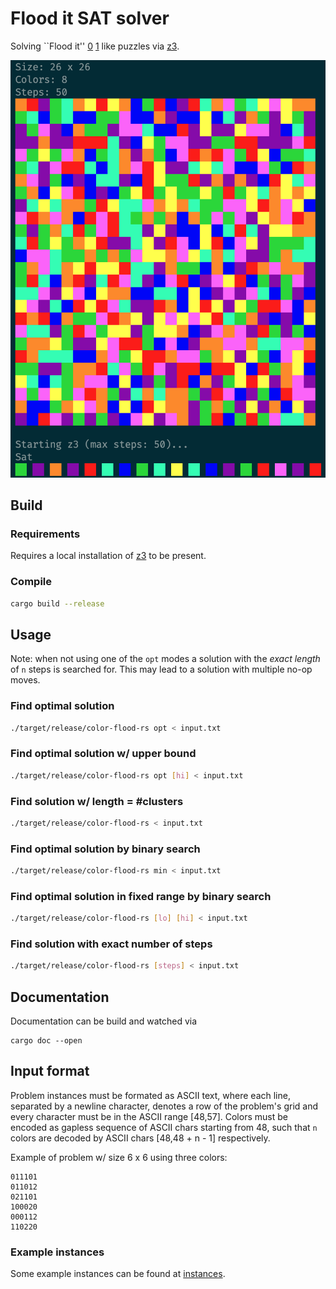 # Flood it SAT solver

Solving ``Flood it'' [0] [1] like puzzles via [z3][2].

![logo](logo.png)

## Build

### Requirements

Requires a local installation of [z3][2] to be present.

### Compile

```sh
cargo build --release
```

## Usage

Note: when not using one of the `opt` modes a solution with the *exact length* of `n` steps is
searched for. This may lead to a solution with multiple no-op moves.

### Find optimal solution
```sh
./target/release/color-flood-rs opt < input.txt
```

### Find optimal solution w/ upper bound
```sh
./target/release/color-flood-rs opt [hi] < input.txt
```

### Find solution w/ length = #clusters
```sh
./target/release/color-flood-rs < input.txt
```

### Find optimal solution by binary search
```sh
./target/release/color-flood-rs min < input.txt
```

### Find optimal solution in fixed range by binary search 
```sh
./target/release/color-flood-rs [lo] [hi] < input.txt
```

### Find solution with exact number of steps
```sh
./target/release/color-flood-rs [steps] < input.txt
```

## Documentation

Documentation can be build and watched via
```shell
cargo doc --open
```

## Input format

Problem instances must be formated as ASCII text, where each line, separated by a newline character,
denotes a row of the problem's grid and every character must be in the ASCII range [48,57].
Colors must be encoded as gapless sequence of ASCII chars starting from 48, such that `n` colors
are decoded by ASCII chars [48,48 + n - 1] respectively.

Example of problem w/ size 6 x 6 using three colors:

```shell
011101
011012
021101
100020
000112
110220
```

### Example instances

Some example instances can be found at [instances](./instances/).

[0]: https://unixpapa.com/floodit
[1]: https://www.janko.at/Spiele/Farbflutung
[2]: https://github.com/Z3Prover/z3